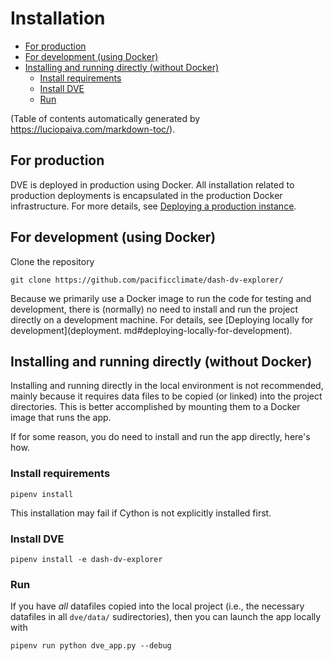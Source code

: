 # Installation

- [For production](#for-production)
- [For development (using Docker)](#for-development-using-docker)
- [Installing and running directly (without Docker)](#installing-and-running-directly-without-docker)
   - [Install requirements](#install-requirements)
   - [Install DVE](#install-dve)
   - [Run](#run)

(Table of contents automatically generated by
https://luciopaiva.com/markdown-toc/).

## For production

DVE is deployed in production using Docker. All installation related to
production deployments is encapsulated in the production Docker infrastructure.
For more details, see
[Deploying a production instance](deployment.md#deploying-a-production-instance).

## For development (using Docker)

Clone the repository
```
git clone https://github.com/pacificclimate/dash-dv-explorer/
```

Because we primarily use a Docker image to run the code for testing and
development, there is (normally) no need to install and run the project
directly on a development machine. For details, see
[Deploying locally for development](deployment. md#deploying-locally-for-development).

## Installing and running directly (without Docker)

Installing and running directly in the local environment is not recommended,
mainly because it requires data files to be copied (or linked) into the project
directories. This is better accomplished by mounting them to a Docker image
that runs the app.

If for some reason, you do need to install and run the app directly, here's how.

### Install requirements
```
pipenv install
```

This installation may fail if Cython is not explicitly installed first.

### Install DVE
```
pipenv install -e dash-dv-explorer
```

### Run

If you have *all* datafiles copied into the local project
(i.e., the necessary datafiles in all `dve/data/` sudirectories), then you
can launch the app locally with

```
pipenv run python dve_app.py --debug
```
